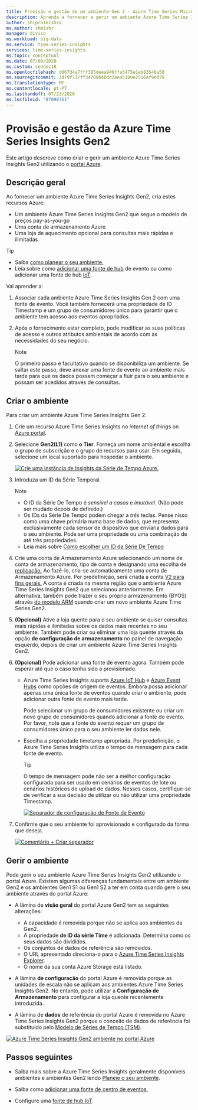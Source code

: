 ```yaml
---
title: Provisão e gestão de um ambiente Gen 2 - Azure Time Series Microsoft Docs
description: Aprenda a fornecer e gerir um ambiente Azure Time Series Insights Gen 2.
author: shipra1mishra
ms.author: shmishr
manager: diviso
ms.workload: big-data
ms.service: time-series-insights
services: time-series-insights
ms.topic: conceptual
ms.date: 07/08/2020
ms.custom: seodec18
ms.openlocfilehash: d067d4a7fff385deea946ffa5475e1eb83548a50
ms.sourcegitcommit: 3d79f737ff34708b48dd2ae45100e2516af9ed78
ms.translationtype: MT
ms.contentlocale: pt-PT
ms.lasthandoff: 07/23/2020
ms.locfileid: "87098761"
---
```

# <a name="provision-and-manage-azure-time-series-insights-gen2"></a>Provisão e gestão da Azure Time Series Insights Gen2

Este artigo descreve como criar e gerir um ambiente Azure Time Series Insights Gen2 utilizando o [portal Azure](https://portal.azure.com/).

## <a name="overview"></a>Descrição geral

Ao fornecer um ambiente Azure Time Series Insights Gen2, cria estes recursos Azure:

* Um ambiente Azure Time Series Insights Gen2 que segue o modelo de preços pay-as-you-go
* Uma conta de armazenamento Azure
* Uma loja de aquecimento opcional para consultas mais rápidas e ilimitadas

> [!TIP]
> * Saiba [como planear o seu ambiente.](./time-series-insights-update-plan.md)
> * Leia sobre como [adicionar uma fonte de hub](./time-series-insights-how-to-add-an-event-source-eventhub.md) de evento ou como adicionar uma fonte de hub [IoT](./time-series-insights-how-to-add-an-event-source-iothub.md).

Vai aprender a:

1.  Associar cada ambiente Azure Time Series Insights Gen 2 com uma fonte de evento. Você também fornecerá uma propriedade de ID Timestamp e um grupo de consumidores único para garantir que o ambiente tem acesso aos eventos apropriados.

1. Após o fornecimento estar completo, pode modificar as suas políticas de acesso e outros atributos ambientais de acordo com as necessidades do seu negócio.

   > [!NOTE]
   > O primeiro passo é facultativo quando se disponibiliza um ambiente. Se saltar este passo, deve anexar uma fonte de evento ao ambiente mais tarde para que os dados possam começar a fluir para o seu ambiente e possam ser acedidos através de consultas.

## <a name="create-the-environment"></a>Criar o ambiente

Para criar um ambiente Azure Time Series Insights Gen 2:
1. Crie um recurso Azure Time Series Insights no *internet of things* on [Azure portal](https://portal.azure.com/).

1. Selecione **Gen2(L1)** como **o Tier**. Forneça um nome ambiental e escolha o grupo de subscrição e o grupo de recursos para usar. Em seguida, selecione um local suportado para hospedar o ambiente.

   [![Crie uma instância de Insights da Série de Tempo Azure.](media/v2-update-manage/create-and-manage-configuration.png)](media/v2-update-manage/create-and-manage-configuration.png#lightbox)

1. Introduza um ID da Série Temporal.

    > [!NOTE]
    > * O ID da Série De Tempo é *sensível a casos* e *imutável*. (Não pode ser mudado depois de definido.)
    > * Os IDs da Série De Tempo podem chegar a *três* teclas. Pense nisso como uma chave primária numa base de dados, que representa exclusivamente cada sensor de dispositivo que enviaria dados para o seu ambiente. Pode ser uma propriedade ou uma combinação de até três propriedades.
    > * Leia mais sobre [Como escolher um ID da Série De Tempo](time-series-insights-update-how-to-id.md)

1. Crie uma conta de Armazenamento Azure selecionando um nome de conta de armazenamento, tipo de conta e designando uma escolha de [replicação.](https://docs.microsoft.com/azure/storage/common/redundancy-migration?tabs=portal) Ao fazê-lo, cria-se automaticamente uma conta de Armazenamento Azure. Por predefinição, será criada a conta [V2 para fins gerais.](https://docs.microsoft.com/azure/storage/common/storage-account-overview) A conta é criada na mesma região que o ambiente Azure Time Series Insights Gen2 que selecionou anteriormente. Em alternativa, também pode trazer o seu próprio armazenamento (BYOS) através [do modelo ARM](./time-series-insights-manage-resources-using-azure-resource-manager-template.md) quando criar um novo ambiente Azure Time Series Gen2. 

1. **(Opcional)** Ative a loja quente para o seu ambiente se quiser consultas mais rápidas e ilimitadas sobre os dados mais recentes no seu ambiente. Também pode criar ou eliminar uma loja quente através da opção **de configuração de armazenamento** no painel de navegação esquerdo, depois de criar um ambiente Azure Time Series Insights Gen2.

1. **(Opcional)** Pode adicionar uma fonte de evento agora. Também pode esperar até que o caso tenha sido a provisionado.

   * Azure Time Series Insights suporta [Azure IoT Hub](./time-series-insights-how-to-add-an-event-source-iothub.md) e [Azure Event Hubs](./time-series-insights-how-to-add-an-event-source-eventhub.md) como opções de origem de eventos. Embora possa adicionar apenas uma única fonte de eventos quando criar o ambiente, pode adicionar outra fonte de evento mais tarde. 
   
     Pode selecionar um grupo de consumidores existente ou criar um novo grupo de consumidores quando adicionar a fonte do evento. Por favor, note que a fonte do evento requer um grupo de consumidores único para o seu ambiente ler dados nele.

   * Escolha a propriedade timetamp apropriada. Por predefinição, o Azure Time Series Insights utiliza o tempo de mensagem para cada fonte de evento.

     > [!TIP]
     > O tempo de mensagem pode não ser a melhor configuração configurada para ser usado em cenários de eventos de lote ou cenários históricos de upload de dados. Nesses casos, certifique-se de verificar a sua decisão de utilizar ou não utilizar uma propriedade Timestamp.

     [![Separador de configuração de Fonte de Evento](media/v2-update-manage/create-and-manage-event-source.png)](media/v2-update-manage/create-and-manage-event-source.png#lightbox)

1. Confirme que o seu ambiente foi aprovisionado e configurado da forma que deseja.

    [![Comentário + Criar separador](media/v2-update-manage/create-and-manage-review-and-confirm.png)](media/v2-update-manage/create-and-manage-review-and-confirm.png#lightbox)

## <a name="manage-the-environment"></a>Gerir o ambiente

Pode gerir o seu ambiente Azure Time Series Insights Gen2 utilizando o portal Azure. Existem algumas diferenças fundamentais entre um ambiente Gen2 e os ambientes Gen1 S1 ou Gen1 S2 a ter em conta quando gere o seu ambiente através do portal Azure:

* A lâmina de **visão geral** do portal Azure Gen2 tem as seguintes alterações:

  * A capacidade é removida porque não se aplica aos ambientes da Gen2.
  * A propriedade **de ID da série Time** é adicionada. Determina como os seus dados são divididos.
  * Os conjuntos de dados de referência são removidos.
  * O URL apresentado direciona-o para o [Azure Time Series Insights Explorer](./time-series-insights-update-explorer.md).
  * O nome da sua conta Azure Storage está listado.

* A lâmina **de configuração** do portal Azure é removida porque as unidades de escala não se aplicam aos ambientes Azure Time Series Insights Gen2. No entanto, pode utilizar a **Configuração de Armazenamento** para configurar a loja quente recentemente introduzida.

* A lâmina de **dados** de referência do portal Azure é removida no Azure Time Series Insights Gen2 porque o conceito de dados de referência foi substituído pelo [Modelo de Séries de Tempo (TSM)](./time-series-insights-update-how-to-tsm.md).

[![Azure Time Series Insights Gen2 ambiente no portal Azure](media/v2-update-manage/create-and-manage-overview-confirm.png)](media/v2-update-manage/create-and-manage-overview-confirm.png#lightbox)

## <a name="next-steps"></a>Passos seguintes

- Saiba mais sobre a Azure Time Series Insights geralmente disponíveis ambientes e ambientes Gen2 lendo [Planeie o seu ambiente](./time-series-insights-update-plan.md).

- Saiba como [adicionar uma fonte de centro de eventos.](./time-series-insights-how-to-add-an-event-source-eventhub.md)

- Configure uma [fonte de hub IoT](./time-series-insights-how-to-add-an-event-source-iothub.md).
